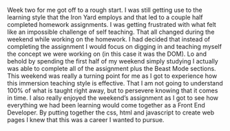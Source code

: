 Week two for me got off to a rough start. I was still getting use to the learning style that the Iron Yard employs and that led to a couple half completed homework assignments. I was getting frustrated with what felt like an impossible challenge of self teaching. That all changed during the weekend while working on the homework. I had decided that instead of completing the assignment I would focus on digging in and teaching myself the concept we were working on (in this case it was the DOM). Lo and behold by spending the first half of my weekend simply studying I actually was able to complete all of the assignment plus the Beast Mode sections. This weekend was really a turning point for me as I got to experience how this immersion teaching style is effective. That I am not going to understand 100% of what is taught right away, but to persevere knowing that it comes in time. I also really enjoyed the weekend’s assignment as I got to see how everything we had been learning would come together as a Front End Developer. By putting together the css, html and javascript to create web pages I knew that this was a career I wanted to pursue.
